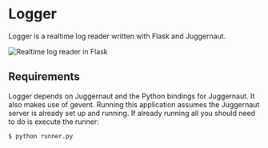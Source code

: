 # Logger

Logger is a realtime log reader written with Flask and Juggernaut.

![Realtime log reader in Flask](http://f.cl.ly/items/3D1P000W1i2y1V2x3W3M/Screen%20Shot%202011-12-22%20at%202.01.12%20PM.png "Logger")

## Requirements

Logger depends on Juggernaut and the Python bindings for Juggernaut. It also 
makes use of gevent. Running this application assumes the Juggernaut server is 
already set up and running. If already running all you should need to do is 
execute the runner:
    
    $ python runner.py

